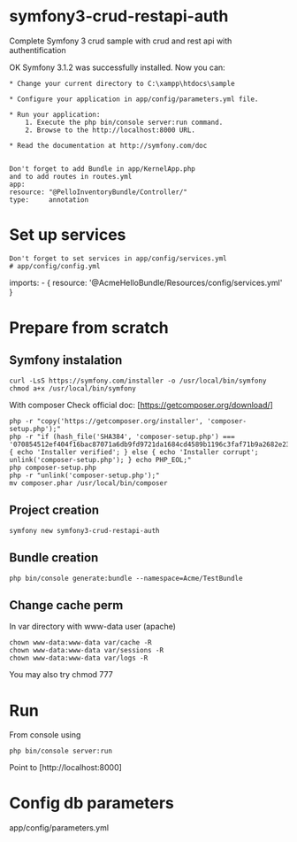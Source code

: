 # symfony3-crud-restapi-auth
Complete Symfony 3 crud sample with crud and rest api with authentification

OK  Symfony 3.1.2 was successfully installed. Now you can:

    * Change your current directory to C:\xampp\htdocs\sample

    * Configure your application in app/config/parameters.yml file.

    * Run your application:
        1. Execute the php bin/console server:run command.
        2. Browse to the http://localhost:8000 URL.

    * Read the documentation at http://symfony.com/doc
    
    
    Don't forget to add Bundle in app/KernelApp.php
    and to add routes in routes.yml 
    app:
    resource: "@PelloInventoryBundle/Controller/"
    type:     annotation
# Set up services
    Don't forget to set services in app/config/services.yml
    # app/config/config.yml
imports:
    - { resource: '@AcmeHelloBundle/Resources/config/services.yml' }
# Prepare from scratch
## Symfony instalation
```
curl -LsS https://symfony.com/installer -o /usr/local/bin/symfony
chmod a+x /usr/local/bin/symfony
```
With composer
Check official doc: [https://getcomposer.org/download/]
```
php -r "copy('https://getcomposer.org/installer', 'composer-setup.php');"
php -r "if (hash_file('SHA384', 'composer-setup.php') === '070854512ef404f16bac87071a6db9fd9721da1684cd4589b1196c3faf71b9a2682e2311b36a5079825e155ac7ce150d') { echo 'Installer verified'; } else { echo 'Installer corrupt'; unlink('composer-setup.php'); } echo PHP_EOL;"
php composer-setup.php
php -r "unlink('composer-setup.php');"
mv composer.phar /usr/local/bin/composer
```
## Project creation

```
symfony new symfony3-crud-restapi-auth
```

## Bundle creation
```
php bin/console generate:bundle --namespace=Acme/TestBundle
```
## Change cache perm
In var directory with www-data user (apache)
```
chown www-data:www-data var/cache -R
chown www-data:www-data var/sessions -R
chown www-data:www-data var/logs -R
```
You may also try chmod 777

# Run
From console using
```
php bin/console server:run
```

Point to [http://localhost:8000]

# Config db parameters
app/config/parameters.yml


